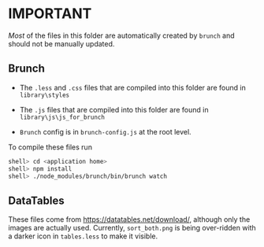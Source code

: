 # IMPORTANT

_Most_ of the files in this folder are automatically created by `brunch` and should not be manually updated.

## Brunch

* The `.less` and `.css` files that are compiled into this folder are found in `library\styles`
* The `.js` files that are compiled into this folder are found in `library\js\js_for_brunch`

* `Brunch` config is in `brunch-config.js` at the root level.

To compile these files run

```` bash
shell> cd <application home>
shell> npm install
shell> ./node_modules/brunch/bin/brunch watch
````

## DataTables

These files come from <https://datatables.net/download/>, although only the images are actually used. Currently, `sort_both.png` is being over-ridden with a darker icon in `tables.less` to make it visible.
